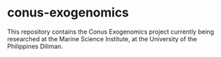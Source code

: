 # conus-exogenomics
This repository contains the Conus Exogenomics project currently being researched at the Marine Science Institute, at the University of the Philippines Diliman. 
